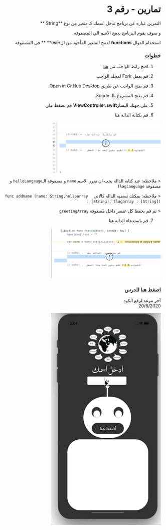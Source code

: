 
<div dir="rtl">
 
# تمارين  - رقم 3
  التمرين عباره عن برنامج  تدخل اسمك كـ متغير من نوع **String **

 و سوف يقوم البرنامج بدمج الاسم الي المصفوفة

 استخدام الدوال **functions** لدمج المتغير المأخوذ من الuser** ** في المصفوفة

 
### خطوات 
1. افتح رابط الواجب من [هنا](https://github.com/kuwaitcodes/ios-cw-3)
2. قم بعمل Fork لمجلد الواجب
3. قم بفتح الواجب عن طريق Open in GitHub Desktop.
4.  قم بفتح المشروع بالـ Xcode.
5.   على جهتك اليسار**ViewController.swift** قم بضغط علي 

6. قم بكتابة الدالة هنا
<img src="/funcgif.gif" width="350px">

< ملاحظه:  عند كتابة الدالة يجب ان تمرر الاسم  `name` و مصفوفة الـ`helloLangauge` و مصفوفة `flagLanguage`

< ملاحظه: يمكنك تسميه الداله  كالاتي `  func addname (name: String,helloarray : [String], flagarray : [String])`

< ثم قم بحفظ كل عنصر داخل مصفوفة `greetingArray`

7. قم باستدعاء الدالة  هنا 

<img src="/gifcall.gif" width="350px">




### [اضغط هنا](https://app.barmej.com/%D8%A8%D8%B1%D9%85%D8%AC%D8%A9-%D8%B3%D9%88%D9%8A%D9%81%D8%AA-%D9%84%D8%A8%D9%86%D8%A7%D8%A1-%D8%AA%D8%B7%D8%A8%D9%8A%D9%82%D8%A7%D8%AA-%D8%A7%D9%84%D8%A2%D9%8A%D9%81%D9%88%D9%86/%D8%A7%D9%84%D9%85%D8%AC%D9%85%D9%88%D8%B9%D8%A7%D8%AA-%D9%88-%D8%A7%D9%84%D8%AA%D8%AD%D9%83%D9%85-%D9%88-%D8%A7%D9%84%D8%AF%D9%88%D8%A7%D9%84-collections-control-functions/%D8%A7%D9%84%D8%AF%D9%88%D8%A7%D9%84-functions/%D8%A7%D9%84%D9%85%D9%82%D8%AF%D9%85%D8%A9-%D9%85%D8%A7-%D9%87%D9%8A-%D8%A7%D9%84%D8%AF%D9%88%D8%A7%D9%84-introduction-to-functions) للدرس


آخر موعد لرفع الكود\
20/6/2020

<img src="/cw3gif.gif" width="350px">

</div>


